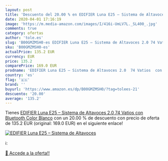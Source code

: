 ```yaml
---
layout: post
title: 'Descuento del 20.00 % en EDIFIER Luna E25 – Sistema de Altavoces '
date: 2020-04-01 17:16:19
image: 'https://m.media-amazon.com/images/I/416i-UmLV7L._SL400_.jpg'
comments: true
category: ofertas
author: 'tole.es'
slug: 'B00GMZMSH0-es EDIFIER Luna E25 – Sistema de Altavoces 2.0 74 Vatios con...'
sku: 'B00GMZMSH0-es'
actualPrice: 135.2 EUR
currency: EUR
price: 135.2
comparePrice: 169.0 EUR
prodname: 'EDIFIER Luna E25 – Sistema de Altavoces 2.0  74 Vatios  con Bluetooth  Color Blanco'
country: 'es'
flag: '🇪🇸'
brand: ''
buyurl: 'https://www.amazon.es/dp/B00GMZMSH0/?tag=tolees-21'
descuento: '20.00'
average: '135.2'
---
```


Tienes [EDIFIER Luna E25 – Sistema de Altavoces 2.0  74 Vatios  con Bluetooth  Color Blanco](https://www.amazon.es/dp/B00GMZMSH0/?tag=tolees-21) con un 20.00 % de descuento con precio de oferta de 135.2 EUR (original: 169.0 EUR) en el siguiente enlace!

[![EDIFIER Luna E25 – Sistema de Altavoces ](https://m.media-amazon.com/images/I/416i-UmLV7L._SL400_.jpg)](https://www.amazon.es/dp/B00GMZMSH0/?tag=tolees-21)

ℹ️:


[🛒 Accede a la oferta!!](https://www.amazon.es/dp/B00GMZMSH0/?tag=tolees-21)
